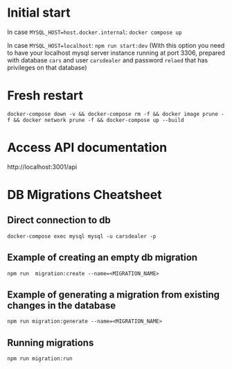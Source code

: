 # Initial start

In case `MYSQL_HOST=host.docker.internal`: `docker compose up`

In case `MYSQL_HOST=localhost`: `npm run start:dev` (With this option you need to have your localhost mysql server instance running at port 3306, prepared with database `cars` and user `carsdealer` and password `relaed` that has privileges on that database)

# Fresh restart

`docker-compose down -v && docker-compose rm -f && docker image prune -f && docker network prune -f && docker-compose up --build`

# Access API documentation

http://localhost:3001/api

# DB Migrations Cheatsheet

## Direct connection to db

`docker-compose exec mysql mysql -u carsdealer -p`

## Example of creating an empty db migration

`npm run  migration:create --name=<MIGRATION_NAME>`

## Example of generating a migration from existing changes in the database

`npm run migration:generate --name=<MIGRATION_NAME>`

## Running migrations

`npm run migration:run`
